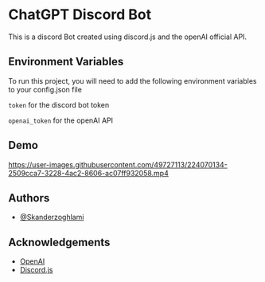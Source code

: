 
# ChatGPT Discord Bot

This is a discord Bot created using discord.js and the openAI official API.



## Environment Variables

To run this project, you will need to add the following environment variables to your config.json file

`token` for the discord bot token

`openai_token` for the openAI API


## Demo



https://user-images.githubusercontent.com/49727113/224070134-2509cca7-3228-4ac2-8606-ac07ff932058.mp4




## Authors

- [@Skanderzoghlami](https://github.com/skanderzoghlami)


## Acknowledgements

 - [OpenAI](https://platform.openai.com/docs/libraries)
 - [Discord.js](https://discord.js.org/#/)

